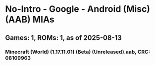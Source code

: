 # No-Intro - Google - Android (Misc) (AAB) MIAs
## Games: 1, ROMs: 1, as of 2025-08-13

### Minecraft (World) (1.17.11.01) (Beta) (Unreleased).aab, CRC: 08109963
